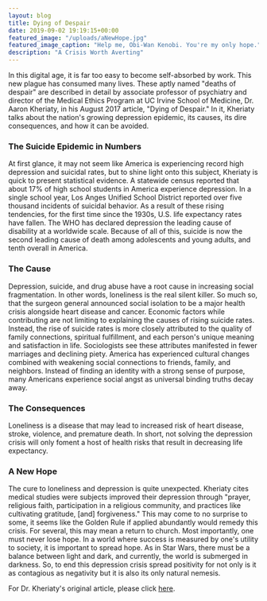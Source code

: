 ```yaml
---
layout: blog
title: Dying of Despair
date: 2019-09-02 19:19:15+00:00
featured_image: "/uploads/aNewHope.jpg"
featured_image_caption: "Help me, Obi-Wan Kenobi. You're my only hope."
description: "A Crisis Worth Averting"
---
```


In this digital age, it is far too easy to become self-absorbed by work. This new plague has consumed many lives. These aptly named "deaths of despair" are described in detail by associate professor of psychiatry and director of the Medical Ethics Program at UC Irvine School of Medicine, Dr. Aaron Kheriaty, in his August 2017 article, "Dying of Despair." In it, Kheriaty talks about the nation's growing depression epidemic, its causes, its dire consequences, and how it can be avoided.

### The Suicide Epidemic in Numbers

At first glance, it may not seem like America is experiencing record high depression and suicidal rates, but to shine light onto this subject, Kheriaty is quick to present statistical evidence. A statewide census reported that about 17% of high school students in America experience depression. In a single school year, Los Anges Unified School District reported over five thousand incidents of suicidal behavior. As a result of these rising tendencies, for the first time since the 1930s, U.S. life expectancy rates have fallen. The WHO has declared depression the leading cause of disability at a worldwide scale. Because of all of this, suicide is now the second leading cause of death among adolescents and young adults, and tenth overall in America.

### The Cause

Depression, suicide, and drug abuse have a root cause in increasing social fragmentation. In other words, loneliness is the real silent killer. So much so, that the surgeon general announced social isolation to be a major health crisis alongside heart disease and cancer. Economic factors while contributing are not limiting to explaining the causes of rising suicide rates. Instead, the rise of suicide rates is more closely attributed to the quality of family connections, spiritual fulfillment, and each person's unique meaning and satisfaction in life. Sociologists see these attributes manifested in fewer marriages and declining piety. America has experienced cultural changes combined with weakening social connections to friends, family, and neighbors. Instead of finding an identity with a strong sense of purpose, many Americans experience social angst as universal binding truths decay away.

### The Consequences

Loneliness is a disease that may lead to increased risk of heart disease, stroke, violence, and premature death. In short, not solving the depression crisis will only foment a host of health risks that result in decreasing life expectancy.

### A New Hope

The cure to loneliness and depression is quite unexpected. Kheriaty cites medical studies were subjects improved their depression through "prayer, religious faith, participation in a religious community, and practices like cultivating gratitude, [and] forgiveness." This may come to no surprise to some, it seems like the Golden Rule if applied abundantly would remedy this crisis. For several, this may mean a return to church. Most importantly, one must never lose hope. In a world where success is measured by one's utility to society, it is important to spread hope. As in Star Wars, there must be a balance between light and dark, and currently, the world is submerged in darkness. So, to end this depression crisis spread positivity for not only is it as contagious as negativity but it is also its only natural nemesis.

For Dr. Kheriaty's original article, please click [here](https://www.firstthings.com/article/2017/08/dying-of-despair).

